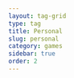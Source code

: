 ```yaml
---
layout: tag-grid
type: tag
title: Personal
slug: personal
category: games
sidebar: true
order: 2
---
```

